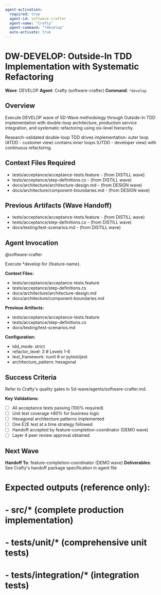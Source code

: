 ```yaml
---
agent-activation:
  required: true
  agent-id: software-crafter
  agent-name: "Crafty"
  agent-command: "*develop"
  auto-activate: true
---
```


# DW-DEVELOP: Outside-In TDD Implementation with Systematic Refactoring

**Wave**: DEVELOP
**Agent**: Crafty (software-crafter)
**Command**: `*develop`

## Overview

Execute DEVELOP wave of 5D-Wave methodology through Outside-In TDD implementation with double-loop architecture, production service integration, and systematic refactoring using six-level hierarchy.

Research-validated double-loop TDD drives implementation: outer loop (ATDD - customer view) contains inner loops (UTDD - developer view) with continuous refactoring.

## Context Files Required

- tests/acceptance/acceptance-tests.feature - (from DISTILL wave)
- tests/acceptance/step-definitions.cs - (from DISTILL wave)
- docs/architecture/architecture-design.md - (from DESIGN wave)
- docs/architecture/component-boundaries.md - (from DESIGN wave)

## Previous Artifacts (Wave Handoff)

- tests/acceptance/acceptance-tests.feature - (from DISTILL wave)
- tests/acceptance/step-definitions.cs - (from DISTILL wave)
- docs/testing/test-scenarios.md - (from DISTILL wave)

## Agent Invocation

@software-crafter

Execute *develop for {feature-name}.

**Context Files:**
- tests/acceptance/acceptance-tests.feature
- tests/acceptance/step-definitions.cs
- docs/architecture/architecture-design.md
- docs/architecture/component-boundaries.md

**Previous Artifacts:**
- tests/acceptance/acceptance-tests.feature
- tests/acceptance/step-definitions.cs
- docs/testing/test-scenarios.md

**Configuration:**
- tdd_mode: strict
- refactor_level: 3  # Levels 1-6
- test_framework: nunit  # or pytest/jest
- architecture_pattern: hexagonal

## Success Criteria

Refer to Crafty's quality gates in 5d-wave/agents/software-crafter.md.

**Key Validations:**
- [ ] All acceptance tests passing (100% required)
- [ ] Unit test coverage ≥80% for business logic
- [ ] Hexagonal architecture patterns implemented
- [ ] One E2E test at a time strategy followed
- [ ] Handoff accepted by feature-completion-coordinator (DEMO wave)
- [ ] Layer 4 peer review approval obtained

## Next Wave

**Handoff To**: feature-completion-coordinator (DEMO wave)
**Deliverables**: See Crafty's handoff package specification in agent file

# Expected outputs (reference only):
# - src/* (complete production implementation)
# - tests/unit/* (comprehensive unit tests)
# - tests/integration/* (integration tests)
